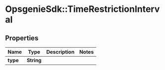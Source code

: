 # OpsgenieSdk::TimeRestrictionInterval

## Properties
Name | Type | Description | Notes
------------ | ------------- | ------------- | -------------
**type** | **String** |  | 


